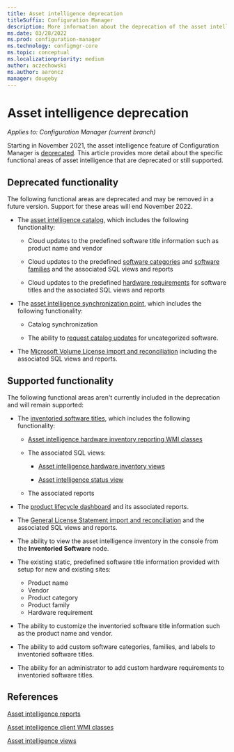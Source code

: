 ```yaml
---
title: Asset intelligence deprecation
titleSuffix: Configuration Manager
description: More information about the deprecation of the asset intelligence feature of Configuration Manager.
ms.date: 03/28/2022
ms.prod: configuration-manager
ms.technology: configmgr-core
ms.topic: conceptual
ms.localizationpriority: medium
author: aczechowski
ms.author: aaroncz
manager: dougeby
---
```


# Asset intelligence deprecation

*Applies to: Configuration Manager (current branch)*

Starting in November 2021, the asset intelligence feature of Configuration Manager is [deprecated](../../../plan-design/changes/deprecated/removed-and-deprecated-cmfeatures.md).<!-- 12454890 --> This article provides more detail about the specific functional areas of asset intelligence that are deprecated or still supported.

## Deprecated functionality

The following functional areas are deprecated and may be removed in a future version. Support for these areas will end November 2022.

- The [asset intelligence catalog](introduction-to-asset-intelligence.md#BKMK_AssetIntelligenceCatalog), which includes the following functionality:

  - Cloud updates to the predefined software title information such as product name and vendor

  - Cloud updates to the predefined [software categories](introduction-to-asset-intelligence.md#BKMK_SoftwareCategories) and [software families](introduction-to-asset-intelligence.md#BKMK_SoftwareFamilies) and the associated SQL views and reports

  - Cloud updates to the predefined [hardware requirements](introduction-to-asset-intelligence.md#BKMK_HardwareRequirements) for software titles and the associated SQL views and reports

- The [asset intelligence synchronization point](introduction-to-asset-intelligence.md#AssetIntelligenceSycnronizationPoint), which includes the following functionality:

  - Catalog synchronization

  - The ability to [request catalog updates](operations-for-asset-intelligence.md#BKMK_RequestCatalogUpdate) for uncategorized software.

- The [Microsoft Volume License import and reconciliation](configuring-asset-intelligence.md#BKMK_ImportSoftwareLicenseInformation) including the associated SQL views and reports.

## Supported functionality

The following functional areas aren't currently included in the deprecation and will remain supported:

- The [inventoried software titles](introduction-to-asset-intelligence.md#BKMK_InventoriedSoftwareTitles), which includes the following functionality:

  - [Asset intelligence hardware inventory reporting WMI classes](../../../../develop/reference/core/clients/client-classes/asset-intelligence-client-wmi-classes.md)

  - The associated SQL views:

    - [Asset intelligence hardware inventory views](../../../../develop/core/understand/sqlviews/asset-intelligence-views-configuration-manager.md#asset-intelligence-hardware-inventory-views)

    - [Asset intelligence status view](../../../../develop/core/understand/sqlviews/asset-intelligence-views-configuration-manager.md#asset-intelligence-status-view)

  - The associated reports

- The [product lifecycle dashboard](product-lifecycle-dashboard.md) and its associated reports.

- The [General License Statement import and reconciliation](configuring-asset-intelligence.md#BKMK_CreateGeneralLicenseStatement) and the associated SQL views and reports.

- The ability to view the asset intelligence inventory in the console from the **Inventoried Software** node.

- The existing static, predefined software title information provided with setup for new and existing sites:

  - Product name
  - Vendor
  - Product category
  - Product family
  - Hardware requirement

- The ability to customize the inventoried software title information such as the product name and vendor.

- The ability to add custom software categories, families, and labels to inventoried software titles.

- The ability for an administrator to add custom hardware requirements to inventoried software titles.

## References

[Asset intelligence reports](../../../servers/manage/list-of-reports.md#asset-intelligence)

[Asset intelligence client WMI classes](../../../../develop/reference/core/clients/client-classes/asset-intelligence-client-wmi-classes.md)

[Asset intelligence views](../../../../develop/core/understand/sqlviews/asset-intelligence-views-configuration-manager.md)
